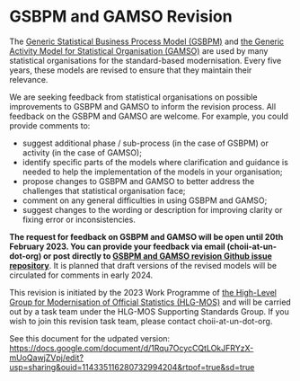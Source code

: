 # GSBPM and GAMSO Revision

The [Generic Statistical Business Process Model (GSBPM)](https://statswiki.unece.org/display/GSBPM) and [the Generic Activity Model for Statistical Organisation (GAMSO)](https://statswiki.unece.org/display/GAMSO) are used by many statistical organisations for the standard-based modernisation. Every five years, these models are revised to ensure that they maintain their relevance.

We are seeking feedback from statistical organisations on possible improvements to GSBPM and GAMSO to inform the revision process. All feedback on the GSBPM and GAMSO are welcome. For example, you could provide comments to:

- suggest additional phase / sub-process (in the case of GSBPM) or activity (in the case of GAMSO);
- identify specific parts of the models where clarification and guidance is needed to help the implementation of the models in your organisation;
- propose changes to GSBPM and GAMSO to better address the challenges that statistical organisation face;
- comment on any general difficulties in using GSBPM and GAMSO;
- suggest changes to the wording or description for improving clarity or fixing error or inconsistencies.
 
**The request for feedback on GSBPM and GAMSO will be open until 20th February 2023. You can provide your feedback via email (choii-at-un-dot-org) or post directly to [GSBPM and GAMSO revision Github issue repository](https://github.com/UNECE/GSBPM_GAMSO_Revision/issues)**. It is planned that draft versions of the revised models will be circulated for comments in early 2024.

This revision is initiated by the 2023 Work Programme of [the High-Level Group for Modernisation of Official Statistics (HLG-MOS)](https://statswiki.unece.org/display/hlgbas) and will be carried out by a task team under the HLG-MOS Supporting Standards Group. If you wish to join this revision task team, please contact choii-at-un-dot-org. 

See this document for the udpated version: https://docs.google.com/document/d/1Rqu7OcycCQtLOkJFRYzX-mUoQawjZVpj/edit?usp=sharing&ouid=114335116280732994204&rtpof=true&sd=true

